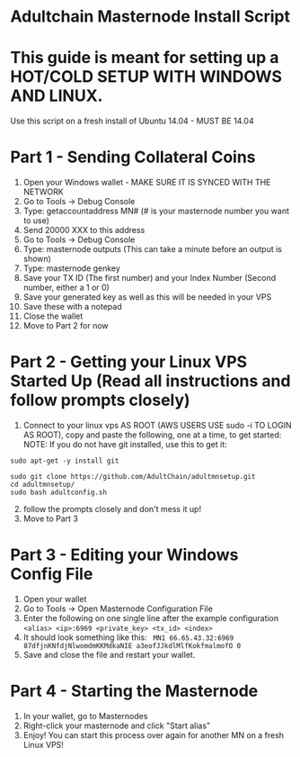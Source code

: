 # Adultchain Masternode Install Script

# This guide is meant for setting up a HOT/COLD SETUP WITH WINDOWS AND LINUX.

Use this script on a fresh install of Ubuntu 14.04 - MUST BE 14.04

# Part 1 - Sending Collateral Coins

1. Open your Windows wallet - MAKE SURE IT IS SYNCED WITH THE NETWORK
2. Go to Tools -> Debug Console
3. Type: getaccountaddress MN# (# is your masternode number you want to use)
4. Send 20000 XXX to this address
5. Go to Tools -> Debug Console
6. Type: masternode outputs (This can take a minute before an output is shown)
7. Type: masternode genkey
7. Save your TX ID (The first number) and your Index Number (Second number, either a 1 or 0)
8. Save your generated key as well as this will be needed in your VPS
9. Save these with a notepad
10. Close the wallet
11. Move to Part 2 for now

# Part 2 - Getting your Linux VPS Started Up (Read all instructions and follow prompts closely)

1. Connect to your linux vps AS ROOT (AWS USERS USE sudo -i TO LOGIN AS ROOT), copy and paste the following, one at a time, to get started:
NOTE: If you do not have git installed, use this to get it:
```
sudo apt-get -y install git
```
```
sudo git clone https://github.com/AdultChain/adultmnsetup.git
cd adultmnsetup/  
sudo bash adultconfig.sh
```
2. follow the prompts closely and don't mess it up!
3. Move to Part 3

# Part 3 - Editing your Windows Config File

1. Open your wallet
2. Go to Tools -> Open Masternode Configuration File
3. Enter the following on one single line after the example configuration
```<alias> <ip>:6969 <private_key> <tx_id> <index>```
4. It should look something like this:
``` MN1 66.65.43.32:6969 87dfjnKNfdjNlwomdmKKMdkaNIE a3eofJJkdlMlfKokfmalmofO 0```
5. Save and close the file and restart your wallet.

# Part 4 - Starting the Masternode

1. In your wallet, go to Masternodes
2. Right-click your masternode and click "Start alias"
3. Enjoy!  You can start this process over again for another MN on a fresh Linux VPS!

